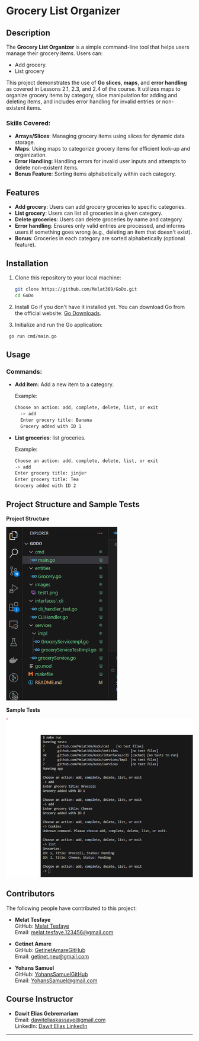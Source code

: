 # Grocery List Organizer

## Description
The **Grocery List Organizer** is a simple command-line tool that helps users manage their grocery items. Users can:
- Add grocery.
- List grocery

This project demonstrates the use of **Go slices**, **maps**, and **error handling** as covered in Lessons 2.1, 2.3, and 2.4 of the course. It utilizes maps to organize grocery items by category, slice manipulation for adding and deleting items, and includes error handling for invalid entries or non-existent items.

### Skills Covered:
- **Arrays/Slices**: Managing grocery items using slices for dynamic data storage.
- **Maps**: Using maps to categorize grocery items for efficient look-up and organization.
- **Error Handling**: Handling errors for invalid user inputs and attempts to delete non-existent items.
- **Bonus Feature**: Sorting items alphabetically within each category.

## Features
- **Add grocery**: Users can add grocery groceries to specific categories.
- **List grocery**: Users can list all groceries in a given category.
- **Delete groceries**: Users can delete groceries by name and category.
- **Error handling**: Ensures only valid entries are processed, and informs users if something goes wrong (e.g., deleting an item that doesn't exist).
- **Bonus**: Groceries in each category are sorted alphabetically (optional feature).

## Installation

1. Clone this repository to your local machine:

    ```bash
    git clone https://github.com/Melat369/GoDo.git
    cd GoDo
    ```

2. Install Go if you don't have it installed yet. You can download Go from the official website: [Go Downloads](https://golang.org/dl/).

3. Initialize and run the Go application:
  ```bash
   go run cmd/main.go
  ```

## Usage

### Commands:
- **Add Item**: Add a new item to a category.
  
  Example:
  ```bash
  Choose an action: add, complete, delete, list, or exit
    -> add
    Enter grocery title: Banana
    Grocery added with ID 1
  ```

 - **List groceries**: list groceries.

    Example:
    ```bash
    Choose an action: add, complete, delete, list, or exit
    -> add
    Enter grocery title: jinjer
    Enter grocery title: Tea
    Grocery added with ID 2
    ```
## Project Structure and Sample Tests
**Project Structure**

  ![Project Structure](./images/projectStructure.png)
  
**Sample Tests**

  ![Sample Test](./images/test1.png)

## Contributors

The following people have contributed to this project:

- **Melat Tesfaye**  
  GitHub: [Melat Tesfaye](https://github.com/Melat369)  
  Email: [melat.tesfaye.123456@gmail.com](mailto:melat.tesfaye.123456@gmail.com)

- **Getinet Amare**  
  GitHub: [GetinetAmareGitHub](https://github.com/gama1221)  
  Email: [getinet.neu@gmail.com](mailto:geitnet.new@gmail.com)

- **Yohans Samuel**  
  GitHub: [YohansSamuelGitHub](https://github.com/YohansSamuel)  
  Email: [YohansSamuel@gmail.com](mailto:YohansSamuel@gmail.com)
## Course Instructor

- **Dawit Elias Gebremariam**  
  Email: [dawiteliaskassaye@gmail.com](mailto:dawiteliaskassaye@gmail.com)  
  LinkedIn: [Dawit Elias LinkedIn](https://www.linkedin.com/in/dawit-elias-gebremariam/)
---
